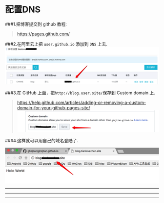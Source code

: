 # 配置DNS



###1.把博客提交到 github 教程:
> https://pages.github.com/

###2.在阿里云上把 ```user.github.io``` 添加到 ```DNS``` 上去.
![](/assets/Snip20171111_4.png)



###3.在 GitHub 上面，把```http://blog.user.site/```保存到 Custom domain 上.
>https://help.github.com/articles/adding-or-removing-a-custom-domain-for-your-github-pages-site/
![](/assets/Snip20171111_5.png)

###4.这样就可以用自己的域名登陆了.

![](/assets/Snip20171111_6.png)

***
***
***
